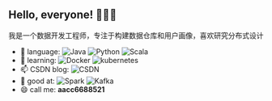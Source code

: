 
## Hello, everyone! 👋👋👋

我是一个数据开发工程师，专注于构建数据仓库和用户画像，喜欢研究分布式设计

- 🔭 language: 
            ![Java](https://img.shields.io/badge/-Java-red?style=plastic&logo=Java)
            ![Python](https://img.shields.io/badge/-Python-8fcfd1?style=plastic&logo=Python)
            ![Scala](https://img.shields.io/badge/-Scala-green?style=plastic&logo=scala)
- 🌱 learning:
            ![Docker](https://img.shields.io/badge/-Docker-9cf?style=plastic&logo=Docker)
            ![kubernetes](https://img.shields.io/badge/-kubernetes-green?style=plastic&logo=kubernetes)
- 📫 CSDN blog: 
            ![CSDN](https://blog.csdn.net/fenglei0415)
- 👯 good at: 
            ![Spark](https://img.shields.io/badge/-Spark-orange?style=plastic&logo=Spark)
            ![Kafka](https://img.shields.io/badge/-Kafka-orange?style=plastic&logo=Kafka)
- 😄 call me: 
            **aacc6688521**

